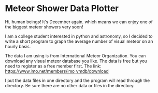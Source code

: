 # Meteor Shower Data Plotter 
Hi, human beings! It's December again, which means we can enjoy one of the biggest meteor showers very soon!

I am a college student interested in python and astronomy, so I decided to write a short program to graph the average number of visual meteor on an hourly basis.

The data I am using is from International Meteor Organization. You can download any visual meteor database you like.
The data is free but you need to register as a free member first.
The link: https://www.imo.net/members/imo_vmdb/download

I put the data files in one directory and the program will read through the directory. Be sure there are no other data or files in the directory.

